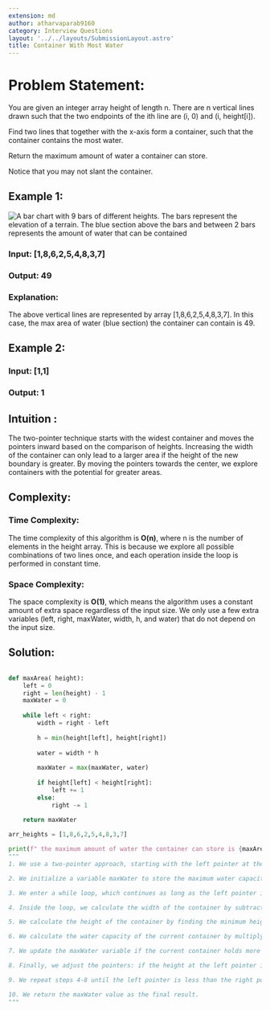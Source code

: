 ```yaml
---
extension: md
author: atharvaparab9160
category: Interview Questions
layout: '../../layouts/SubmissionLayout.astro'
title: Container With Most Water
---
```

# Problem Statement:

You are given an integer array height of length n. There are n vertical lines drawn such that the two endpoints of the ith line are (i, 0) and (i, height[i]).

Find two lines that together with the x-axis form a container, such that the container contains the most water.

Return the maximum amount of water a container can store.

Notice that you may not slant the container.

## Example 1:

![A bar chart with 9 bars of different heights. The bars represent the elevation of a terrain. The blue section above the bars and between 2 bars represents the amount of water that can be contained](https://s3-lc-upload.s3.amazonaws.com/uploads/2018/07/17/question_11.jpg)

### Input: [1,8,6,2,5,4,8,3,7]

### Output: 49

### Explanation:

The above vertical lines are represented by array [1,8,6,2,5,4,8,3,7]. In this case, the max area of water (blue section) the container can contain is 49.

## Example 2:

### Input: [1,1]

### Output: 1

## Intuition :

The two-pointer technique starts with the widest container and moves the pointers inward based on the comparison of heights.
Increasing the width of the container can only lead to a larger area if the height of the new boundary is greater. By moving the pointers towards the center, we explore containers with the potential for greater areas.

## Complexity:
### Time Complexity:
The time complexity of this algorithm is **O(n)**, where n is the number of elements in the height array. This is because we explore all possible combinations of two lines once, and each operation inside the loop is performed in constant time.

### Space Complexity:
The space complexity is **O(1)**, which means the algorithm uses a constant amount of extra space regardless of the input size. We only use a few extra variables (left, right, maxWater, width, h, and water) that do not depend on the input size.

## Solution:

```py

def maxArea( height):
    left = 0           
    right = len(height) - 1  
    maxWater = 0        
    
    while left < right:
        width = right - left
        
        h = min(height[left], height[right])
        
        water = width * h
        
        maxWater = max(maxWater, water)
        
        if height[left] < height[right]:
            left += 1
        else:
            right -= 1
    
    return maxWater

arr_heights = [1,8,6,2,5,4,8,3,7]

print(f" the maximum amount of water the container can store is {maxArea(arr_heights)}")
"""
1. We use a two-pointer approach, starting with the left pointer at the leftmost edge of the array (left = 0) and the right pointer at the rightmost edge of the array (right = height.size() - 1).

2. We initialize a variable maxWater to store the maximum water capacity, initially set to 0.

3. We enter a while loop, which continues as long as the left pointer is less than the right pointer. This loop allows us to explore all possible combinations of two lines.

4. Inside the loop, we calculate the width of the container by subtracting the positions of the two pointers: width = right - left.

5. We calculate the height of the container by finding the minimum height between the two lines at positions height[left] and height[right]: h = min(height[left], height[right]).

6. We calculate the water capacity of the current container by multiplying the width and height: water = width * h.

7. We update the maxWater variable if the current container holds more water than the previous maximum: maxWater = max(maxWater, water).

8. Finally, we adjust the pointers: if the height at the left pointer is smaller than the height at the right pointer (height[left] < height[right]), we move the left pointer to the right (left++); otherwise, we move the right pointer to the left (right--).

9. We repeat steps 4-8 until the left pointer is less than the right pointer. Once the pointers meet, we have explored all possible combinations, and the maxWater variable contains the maximum water capacity.

10. We return the maxWater value as the final result.
"""





